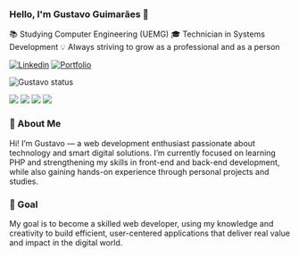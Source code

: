 ### Hello, I'm Gustavo Guimarães 👋

📚 Studying Computer Engineering (UEMG)
🎓 Technician in Systems Development
💡 Always striving to grow as a professional and as a person

[![Linkedin](    https://img.shields.io/badge/LinkedIn-0077B5?style=for-the-badge&logo=linkedin&logoColor=white)](https://www.linkedin.com/in/gustavo-guimar%C3%A3es-de-sousa-0ba197301/) [![Portfolio](https://img.shields.io/badge/💼%20Portfolio-000?style=for-the-badge&logo=About.me&logoColor=white)](https://meusitecompleto.com/portfolio)


![Gustavo status](https://github-readme-stats.vercel.app/api?username=GustavoCodou&show_icons=true&theme=radical)


![](https://img.shields.io/badge/HTML-239120?style=for-the-badge&logo=html5&logoColor=white) ![](https://img.shields.io/badge/CSS-239120?&style=for-the-badge&logo=css3&logoColor=white) ![](https://img.shields.io/badge/JavaScript-F7DF1E?style=for-the-badge&logo=javascript&logoColor=black) ![](https://img.shields.io/badge/PHP-777BB4?style=for-the-badge&logo=php&logoColor=white)

### 🚀 About Me

Hi! I’m Gustavo — a web development enthusiast passionate about technology and smart digital solutions. I’m currently focused on learning PHP and strengthening my skills in front-end and back-end development, while also gaining hands-on experience through personal projects and studies.

### 🎯 Goal

My goal is to become a skilled web developer, using my knowledge and creativity to build efficient, user-centered applications that deliver real value and impact in the digital world.

